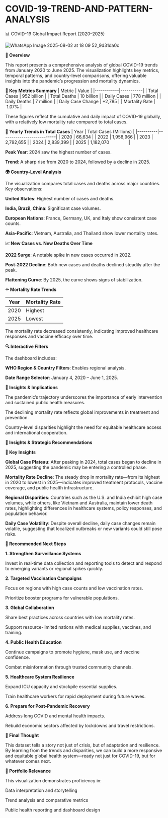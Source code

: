 # COVID-19-TREND-AND-PATTERN-ANALYSIS

📊 COVID-19 Global Impact Report (2020–2025)


![WhatsApp Image 2025-08-02 at 18 09 52_9d31da0c](https://github.com/user-attachments/assets/d79a55c6-df04-4e29-bdaa-d87d33c2bd57)


**🧩  Overview**

This report presents a comprehensive analysis of global COVID-19 trends from January 2020 to June 2025. The visualization highlights key metrics, temporal patterns, and country-level comparisons, offering valuable insights into the pandemic’s progression and mortality dynamics.
<br>

**📌 Key Metrics Summary**
| Metric | Value |
|------------|-----------|
| Total Cases | 952 billion |
| Total Deaths | 10 billion |
| Daily Cases | 778 million |
| Daily Deaths | 7 million |
| Daily Case Change | +2,785 |
| Mortality Rate | 1.07% |


These figures reflect the cumulative and daily impact of COVID-19 globally, with a relatively low mortality rate compared to total cases.



**📅 Yearly Trends in Total Cases**
| Year | Total Cases (Millions) |
|----------|---------------------------|
| 2020     | 66,634                    |
| 2022     | 1,958,966                 |
| 2023     | 2,792,655                 |
| 2024     | 2,839,399                 |
| 2025     | 1,182,070                 |



**Peak Year**: 2024 saw the highest number of cases.

**Trend**: A sharp rise from 2020 to 2024, followed by a decline in 2025.



**🌍 Country-Level Analysis**

The visualization compares total cases and deaths across major countries. Key observations:

**United States**: Highest number of cases and deaths.

**India, Brazil, China**: Significant case volumes.

**European Nations**: France, Germany, UK, and Italy show consistent case counts.

**Asia-Pacific**: Vietnam, Australia, and Thailand show lower mortality rates.



**📈 New Cases vs. New Deaths Over Time**


**2022 Surge**: A notable spike in new cases occurred in 2022.

**Post-2022 Decline**: Both new cases and deaths declined steadily after the peak.

**Flattening Curve**: By 2025, the curve shows signs of stabilization.



**⚰️ Mortality Rate Trends**


| Year | Mortality Rate |
|----------|--------------------|
| 2020     | Highest            |
| 2025     | Lowest            |



The mortality rate decreased consistently, indicating improved healthcare responses and vaccine efficacy over time.



**🔍 Interactive Filters**


The dashboard includes:

**WHO Region & Country Filters**: Enables regional analysis.

**Date Range Selector**: January 4, 2020 – June 1, 2025.



**🧠 Insights & Implications**

The pandemic’s trajectory underscores the importance of early intervention and sustained public health measures.

The declining mortality rate reflects global improvements in treatment and prevention.

Country-level disparities highlight the need for equitable healthcare access and international cooperation.



**🔮 Insights & Strategic Recommendations**


**🧠 Key Insights**

**Global Case Plateau**: After peaking in 2024, total cases began to decline in 2025, suggesting the pandemic may be entering a controlled phase.

**Mortality Rate Decline**: The steady drop in mortality rate—from its highest in 2020 to lowest in 2025—indicates improved treatment protocols, vaccine coverage, and public health infrastructure.

**Regional Disparities**: Countries such as the U.S. and India exhibit high case volumes, while others, like Vietnam and Australia, maintain lower death rates, highlighting differences in healthcare systems, policy responses, and population behavior.

**Daily Case Volatility**: Despite overall decline, daily case changes remain volatile, suggesting that localized outbreaks or new variants could still pose risks.



**🚀 Recommended Next Steps**


**1. Strengthen Surveillance Systems**

Invest in real-time data collection and reporting tools to detect and respond to emerging variants or regional spikes quickly.

**2. Targeted Vaccination Campaigns**

Focus on regions with high case counts and low vaccination rates.

Prioritize booster programs for vulnerable populations.

**3. Global Collaboration**

Share best practices across countries with low mortality rates.

Support resource-limited nations with medical supplies, vaccines, and training.

**4. Public Health Education**

Continue campaigns to promote hygiene, mask use, and vaccine confidence.

Combat misinformation through trusted community channels.

**5. Healthcare System Resilience**

Expand ICU capacity and stockpile essential supplies.

Train healthcare workers for rapid deployment during future waves.

**6. Prepare for Post-Pandemic Recovery**

Address long COVID and mental health impacts.

Rebuild economic sectors affected by lockdowns and travel restrictions.



**🧭 Final Thought**

This dataset tells a story not just of crisis, but of adaptation and resilience. By learning from the trends and disparities, we can build a more responsive and equitable global health system—ready not just for COVID-19, but for whatever comes next.



**📁 Portfolio Relevance**

This visualization demonstrates proficiency in:

Data interpretation and storytelling

Trend analysis and comparative metrics

Public health reporting and dashboard design



